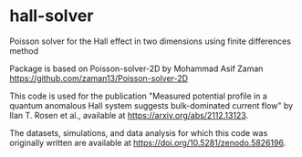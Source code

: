 # hall-solver
Poisson solver for the Hall effect in two dimensions using finite differences method

Package is based on Poisson-solver-2D by Mohammad Asif Zaman
https://github.com/zaman13/Poisson-solver-2D

This code is used for the publication
"Measured potential profile in a quantum anomalous Hall system 
suggests bulk-dominated current flow" by Ilan T. Rosen et al.,
available at https://arxiv.org/abs/2112.13123.

The datasets, simulations, and data analysis for which this code was
originally written are available at https://doi.org/10.5281/zenodo.5826196.
